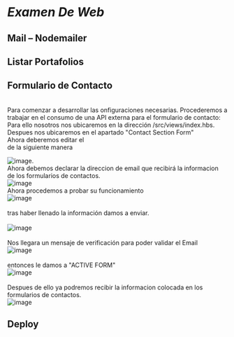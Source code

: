 # _Examen De Web_ <br>

## Mail – Nodemailer <br>

## Listar Portafolios <br>

## Formulario de Contacto <br>
<br>
Para comenzar a desarrollar las onfiguraciones necesarias. Procederemos a trabajar en el consumo de una API externa para el formulario de contacto:<br>
Para ello nosotros nos ubicaremos en la dirección /src/views/index.hbs. Despues nos ubicaremos en el apartado "Contact Section Form" <br>
Ahora deberemos editar el <form> de la siguiente manera <br>
  
![image](https://github.com/DennisCatana/Examen-Web/assets/139184732/700ee5da-a963-4779-9712-2fc212c6d18e). <br>
Ahora debemos declarar la direccion de email que recibirá la informacion de los formularios de contactos. <br>
![image](https://github.com/DennisCatana/Examen-Web/assets/139184732/4aaf72b5-f054-4a54-9f70-2c23071d689a) <br>
Ahora procedemos a probar su funcionamiento <br>
![image](https://github.com/DennisCatana/Examen-Web/assets/139184732/5f01ad4b-0314-4ca7-ba66-ce7f19c1c225) <br>
<br> tras haber llenado la información damos a enviar. <br>
<br> ![image](https://github.com/DennisCatana/Examen-Web/assets/139184732/60fced5e-43b8-4379-990e-91f45917447e) <br>
<br> Nos llegara un mensaje de verificación para poder validar el Email 
<br> ![image](https://github.com/DennisCatana/Examen-Web/assets/139184732/99ec9fb9-694f-4d37-8da0-d6d7fa13ef94) <br>
<br> entonces le damos a "ACTIVE FORM" <br>
![image](https://github.com/DennisCatana/Examen-Web/assets/139184732/09a5f7ba-2873-4a27-b8dd-cb971a858310) <br>
<br>
Despues de ello ya podremos recibir la informacion colocada en los formularios de contactos.
<br>
![image](https://github.com/DennisCatana/Examen-Web/assets/139184732/9ec6564a-df99-4f3e-adbb-7b516d0cb1e8)

## Deploy <br>
